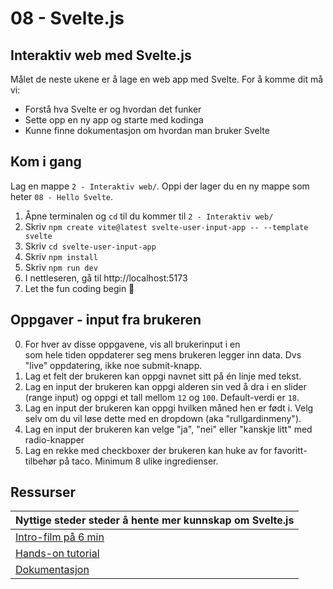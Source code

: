 # 08 - Svelte.js

## Interaktiv web med Svelte.js

Målet de neste ukene er å lage en web app med Svelte. For å komme dit må vi:

- Forstå hva Svelte er og hvordan det funker
- Sette opp en ny app og starte med kodinga
- Kunne finne dokumentasjon om hvordan man bruker Svelte

## Kom i gang

Lag en mappe `2 - Interaktiv web/`. Oppi der lager du en ny mappe som heter `08 - Hello Svelte`.

1. Åpne terminalen og `cd` til du kommer til `2 - Interaktiv web/`
2. Skriv `npm create vite@latest svelte-user-input-app -- --template svelte`
3. Skriv `cd svelte-user-input-app`
4. Skriv `npm install`
5. Skriv `npm run dev`
6. I nettleseren, gå til http://localhost:5173
7. Let the fun coding begin 🙌

## Oppgaver - input fra brukeren

0. For hver av disse oppgavene, vis all brukerinput i en <div> som hele tiden oppdaterer seg mens brukeren legger inn data. Dvs "live" oppdatering, ikke noe submit-knapp.
1. Lag et felt der brukeren kan oppgi navnet sitt på én linje med tekst.
2. Lag en input der brukeren kan oppgi alderen sin ved å dra i en slider (range input) og oppgi et tall mellom `12` og `100`. Default-verdi er `18`.
3. Lag en input der brukeren kan oppgi hvilken måned hen er født i. Velg selv om du vil løse dette med en dropdown (aka "rullgardinmeny").
4. Lag en input der brukeren kan velge "ja", "nei" eller "kanskje litt" med radio-knapper
5. Lag en rekke med checkboxer der brukeren kan huke av for favoritt-tilbehør på taco. Minimum 8 ulike ingredienser.

## Ressurser

|Nyttige steder steder å hente mer kunnskap om Svelte.js|
|----|
|[Intro-film på 6 min](https://www.youtube.com/watch?v=zojEMeQGGHs&t=44s)|
|[Hands-on tutorial](https://learn.svelte.dev/tutorial/welcome-to-svelte)|
|[Dokumentasjon](https://svelte.dev/docs/introduction)|
